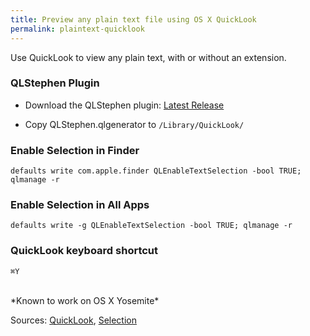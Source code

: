 ```yaml
---
title: Preview any plain text file using OS X QuickLook
permalink: plaintext-quicklook
---
```


Use QuickLook to view any plain text, with or without an extension.

### QLStephen Plugin

* Download the QLStephen plugin: [Latest Release](https://github.com/whomwah/qlstephen/releases)

* Copy QLStephen.qlgenerator to `/Library/QuickLook/`

### Enable Selection in Finder 

`defaults write com.apple.finder QLEnableTextSelection -bool TRUE; qlmanage -r`

### Enable Selection in All Apps 

`defaults write -g QLEnableTextSelection -bool TRUE; qlmanage -r`

### QuickLook keyboard shortcut 

`⌘Y`

<br />
*Known to work on OS X Yosemite*

Sources: [QuickLook](https://coderwall.com/p/dlithw), [Selection](http://www.macworld.com/article/1164668/select_and_copy_text_within_quick_look_previews.html)

